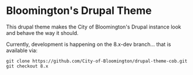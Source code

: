 # Bloomington's Drupal Theme

This drupal theme makes the City of Bloomington's Drupal instance look and behave the way it should. 

Currently, development is happening on the 8.x-dev branch... that is available via:

    git clone https://github.com/City-of-Bloomington/drupal-theme-cob.git
    git checkout 8.x
    


